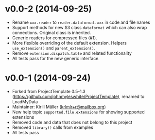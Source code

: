 v0.0-2 (2014-09-25)
===

* Rename `xxx.reader` to `reader.dataformat.xxx` in code and file names
* Support methods for new S3 class `dataformat` which can also wrap
  connections.  Original class is inherited.
* Generic readers for compressed files (#1).
* More flexible overriding of the default extension.  Helpers `use_extension()`
  and `parent_extension()`.
* Remove `extension.dispatch.table` and related functionality
* All tests pass for the new generic interface.

v0.0-1 (2014-09-24)
===

* Forked from ProjectTemplate 0.5-1.3
  (https://github.com/johnmyleswhite/ProjectTemplate), renamed to LoadMyData
* Maintainer: Kirill Müller (krlmlr+r@mailbox.org)
* New help topic `supported.file.extensions` for showing supported extensions
* Removed code and data that does not belong to this project
* Removed `library()` calls from examples
* All tests pass
